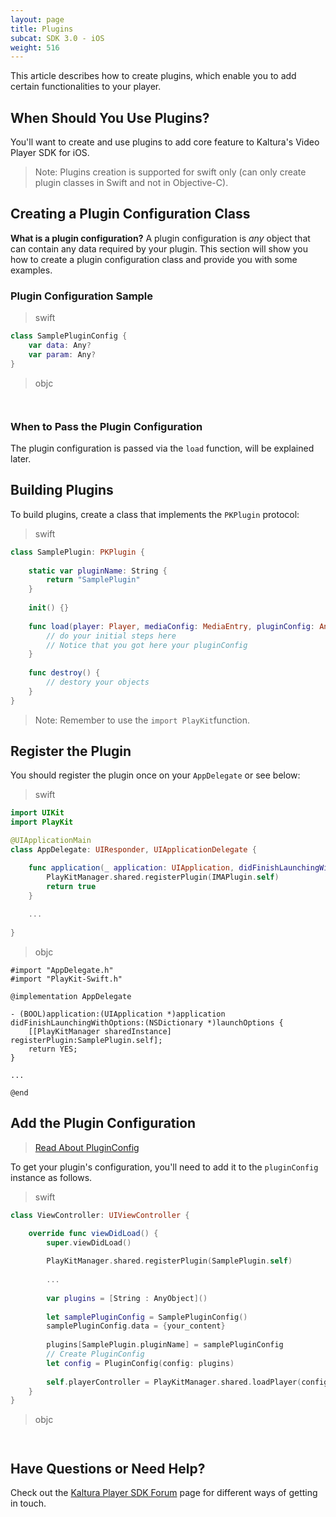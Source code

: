 ```yaml
---
layout: page
title: Plugins
subcat: SDK 3.0 - iOS
weight: 516
---
```


This article describes how to create plugins, which enable you to add certain functionalities to your player.

## When Should You Use Plugins?

You'll want to create and use plugins to add core feature to Kaltura's Video Player SDK for iOS. 

>Note: Plugins creation is supported for swift only (can only create plugin classes in Swift and not in Objective-C).

## Creating a Plugin Configuration Class  

**What is a plugin configuration?** A plugin configuration is *any* object that can contain any data required by your plugin. This section will show you how to create a plugin configuration class and provide you with some examples.

### Plugin Configuration Sample  
>swift

```swift
class SamplePluginConfig {
    var data: Any?
    var param: Any?
}

```
>objc

```objc


```

### When to Pass the Plugin Configuration  

The plugin configuration is passed via the `load` function, will be explained later.

## Building Plugins  

To build plugins, create a class that implements the `PKPlugin` protocol:

>swift

```swift
class SamplePlugin: PKPlugin {
    
    static var pluginName: String {
        return "SamplePlugin"
    }
    
    init() {}
    
    func load(player: Player, mediaConfig: MediaEntry, pluginConfig: Any?, messageBus: MessageBus) {
        // do your initial steps here
        // Notice that you got here your pluginConfig
    }
    
    func destroy() {
        // destory your objects
    }
}

```

>Note: Remember to use the `import PlayKit`function.

## Register the Plugin

You should register the plugin once on your `AppDelegate` or see below:

>swift

```swift
import UIKit
import PlayKit

@UIApplicationMain
class AppDelegate: UIResponder, UIApplicationDelegate {

    func application(_ application: UIApplication, didFinishLaunchingWithOptions launchOptions: [UIApplicationLaunchOptionsKey: Any]?) -> Bool {
        PlayKitManager.shared.registerPlugin(IMAPlugin.self)
        return true
    }
    
    ...
    
}
```
>objc

```objc
#import "AppDelegate.h"
#import "PlayKit-Swift.h"

@implementation AppDelegate

- (BOOL)application:(UIApplication *)application didFinishLaunchingWithOptions:(NSDictionary *)launchOptions {
    [[PlayKitManager sharedInstance] registerPlugin:SamplePlugin.self];
    return YES;
}

...

@end
```

## Add the Plugin Configuration

> [Read About PluginConfig]()

To get your plugin's configuration, you'll need to add it to the `pluginConfig` instance as follows.

>swift

```swift
class ViewController: UIViewController {

    override func viewDidLoad() {
        super.viewDidLoad()
        
        PlayKitManager.shared.registerPlugin(SamplePlugin.self)
        
        ...
        
        var plugins = [String : AnyObject]()
        
        let samplePluginConfig = SamplePluginConfig()
        samplePluginConfig.data = {your_content}
        
        plugins[SamplePlugin.pluginName] = samplePluginConfig
        // Create PluginConfig
        let config = PluginConfig(config: plugins)
        
        self.playerController = PlayKitManager.shared.loadPlayer(config: config)
    }
}

```
>objc

```objc


```


## Have Questions or Need Help?

Check out the [Kaltura Player SDK Forum](https://forum.kaltura.org/c/playkit) page for different ways of getting in touch.
